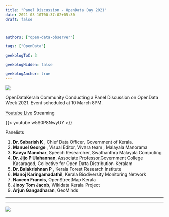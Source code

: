```yaml
---
title: "Panel Discussion - OpenData Day 2021"
date: 2021-03-10T00:37:02+05:30
draft: false



authors: ["open-data-observer"]

tags: ["OpenData"]

geekblogToC: 3

geekblogHidden: false

geekblogAnchor: true
---
```

![](https://i.imgur.com/E2G9dHR.png)

OpenDataKerala Community Conducting a Panel Discussion on OpenData Week 2021. Event scheduled at 10 March 8PM.

[Youtube Live](https://youtu.be/w5S0P8NwyUY) Streaming

{{< youtube w5S0P8NwyUY >}}

Panelists
1. **Dr. Sabarish K** , Chief Data Officer, Government of Kerala.
2. **Manuel George** , Visual Editor, Vivara team , Malayala Manorama
3. **Kavya Manohar**, Speech Researcher, Swathanthra Malayala Computing
4. **Dr. Jijo P Ulahannan**, Associate Professor,Government College Kasaragod, Collective for Open Data Distribution-Keralam
5. **Dr. Balakrishnan P** , Kerala Forest Research Institute
6. **Manoj Karingamadathil**, Kerala Biodiversity Monitoring Network
7. **Naveen Francis**, OpenStreetMap Kerala
8. **Jinoy Tom Jacob**, Wikidata Kerala Project
9. **Arjun Gangadharan**, GeoMinds
---



---
![](https://i.imgur.com/TOAnlNJ.png)
